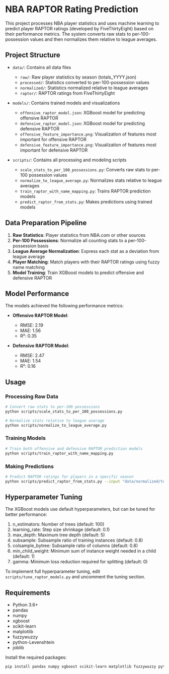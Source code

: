 # NBA RAPTOR Rating Prediction

This project processes NBA player statistics and uses machine learning to predict player RAPTOR ratings (developed by FiveThirtyEight) based on their performance metrics. The system converts raw stats to per-100-possession values and then normalizes them relative to league averages.

## Project Structure

- `data/`: Contains all data files
  - `raw/`: Raw player statistics by season (totals_YYYY.json)
  - `processed/`: Statistics converted to per-100-possession values
  - `normalized/`: Statistics normalized relative to league averages
  - `raptor/`: RAPTOR ratings from FiveThirtyEight

- `models/`: Contains trained models and visualizations
  - `offensive_raptor_model.json`: XGBoost model for predicting offensive RAPTOR
  - `defensive_raptor_model.json`: XGBoost model for predicting defensive RAPTOR
  - `offensive_feature_importance.png`: Visualization of features most important for offensive RAPTOR
  - `defensive_feature_importance.png`: Visualization of features most important for defensive RAPTOR

- `scripts/`: Contains all processing and modeling scripts
  - `scale_stats_to_per_100_possessions.py`: Converts raw stats to per-100 possession values
  - `normalize_to_league_average.py`: Normalizes stats relative to league averages
  - `train_raptor_with_name_mapping.py`: Trains RAPTOR prediction models
  - `predict_raptor_from_stats.py`: Makes predictions using trained models

## Data Preparation Pipeline

1. **Raw Statistics**: Player statistics from NBA.com or other sources
2. **Per-100 Possessions**: Normalize all counting stats to a per-100-possession basis
3. **League Average Normalization**: Express each stat as a deviation from league average
4. **Player Matching**: Match players with their RAPTOR ratings using fuzzy name matching
5. **Model Training**: Train XGBoost models to predict offensive and defensive RAPTOR

## Model Performance

The models achieved the following performance metrics:

- **Offensive RAPTOR Model**:
  - RMSE: 2.19
  - MAE: 1.56
  - R²: 0.35

- **Defensive RAPTOR Model**:
  - RMSE: 2.47
  - MAE: 1.54
  - R²: 0.16

## Usage

### Processing Raw Data

```bash
# Convert raw stats to per-100 possessions
python scripts/scale_stats_to_per_100_possessions.py

# Normalize stats relative to league average
python scripts/normalize_to_league_average.py
```

### Training Models

```bash
# Train both offensive and defensive RAPTOR prediction models
python scripts/train_raptor_with_name_mapping.py
```

### Making Predictions

```bash
# Predict RAPTOR ratings for players in a specific season
python scripts/predict_raptor_from_stats.py --input "data/normalized/totals_2022.json" --output "models/predictions_2022.json"
```

## Hyperparameter Tuning

The XGBoost models use default hyperparameters, but can be tuned for better performance:

1. n_estimators: Number of trees (default: 100)
2. learning_rate: Step size shrinkage (default: 0.1)
3. max_depth: Maximum tree depth (default: 5)
4. subsample: Subsample ratio of training instances (default: 0.8)
5. colsample_bytree: Subsample ratio of columns (default: 0.8)
6. min_child_weight: Minimum sum of instance weight needed in a child (default: 1)
7. gamma: Minimum loss reduction required for splitting (default: 0)

To implement full hyperparameter tuning, edit `scripts/tune_raptor_models.py` and uncomment the tuning section.

## Requirements

- Python 3.6+
- pandas
- numpy
- xgboost
- scikit-learn
- matplotlib
- fuzzywuzzy
- python-Levenshtein
- joblib

Install the required packages:

```bash
pip install pandas numpy xgboost scikit-learn matplotlib fuzzywuzzy python-Levenshtein joblib
``` 